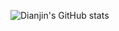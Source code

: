 ![Dianjin's GitHub stats](https://github-readme-stats.vercel.app/api?username=tuhaihe&show_icons=true&theme=radical)
